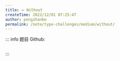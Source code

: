 ```yaml
---
title: ➖ Without
createTime: 2022/12/01 07:25:47
author: pengzhanbo
permalink: /note/type-challenges/medium/without/
---
```


::: info 题目
Github: []()

```ts
```
:::

